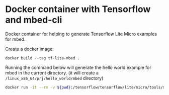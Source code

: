 
# Docker container with Tensorflow and mbed-cli

Docker container for helping to generate Tensorflow Lite Micro examples for mbed.

Create a docker image:

```
docker build --tag tf-lite-mbed .
```

Running the command below will generate the hello world example for mbed in the current directory. (it will create a `/linux_x86_64/prj/hello_world/mbed` directory)

```sh
docker run -it --rm -v ${pwd}:/tensorflow/tensorflow/lite/micro/tools/make/gen/ tf-lite-mbed make -f tensorflow/lite/micro/tools/make/Makefile generate_hello_world_mbed_project
```
